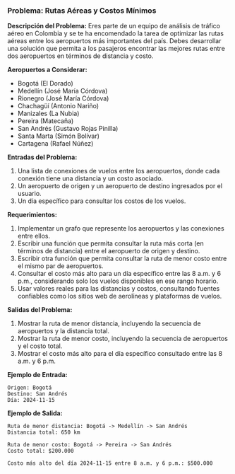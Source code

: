 ### Problema: Rutas Aéreas y Costos Mínimos

**Descripción del Problema:**
Eres parte de un equipo de análisis de tráfico aéreo en Colombia y se te ha encomendado la tarea de optimizar las rutas aéreas entre los aeropuertos más importantes del país. Debes desarrollar una solución que permita a los pasajeros encontrar las mejores rutas entre dos aeropuertos en términos de distancia y costo.

**Aeropuertos a Considerar:**
- Bogotá (El Dorado)
- Medellín (José María Córdova)
- Rionegro (José María Córdova)
- Chachagüí (Antonio Nariño)
- Manizales (La Nubia)
- Pereira (Matecaña)
- San Andrés (Gustavo Rojas Pinilla)
- Santa Marta (Simón Bolívar)
- Cartagena (Rafael Núñez)

**Entradas del Problema:**
1. Una lista de conexiones de vuelos entre los aeropuertos, donde cada conexión tiene una distancia y un costo asociado.
2. Un aeropuerto de origen y un aeropuerto de destino ingresados por el usuario.
3. Un día específico para consultar los costos de los vuelos.

**Requerimientos:**
1. Implementar un grafo que represente los aeropuertos y las conexiones entre ellos.
2. Escribir una función que permita consultar la ruta más corta (en términos de distancia) entre el aeropuerto de origen y destino.
3. Escribir otra función que permita consultar la ruta de menor costo entre el mismo par de aeropuertos.
4. Consultar el costo más alto para un día específico entre las 8 a.m. y 6 p.m., considerando solo los vuelos disponibles en ese rango horario.
5. Usar valores reales para las distancias y costos, consultando fuentes confiables como los sitios web de aerolíneas y plataformas de vuelos.

**Salidas del Problema:**
1. Mostrar la ruta de menor distancia, incluyendo la secuencia de aeropuertos y la distancia total.
2. Mostrar la ruta de menor costo, incluyendo la secuencia de aeropuertos y el costo total.
3. Mostrar el costo más alto para el día específico consultado entre las 8 a.m. y 6 p.m.

**Ejemplo de Entrada:**
```
Origen: Bogotá
Destino: San Andrés
Día: 2024-11-15
```

**Ejemplo de Salida:**
```
Ruta de menor distancia: Bogotá -> Medellín -> San Andrés
Distancia total: 650 km

Ruta de menor costo: Bogotá -> Pereira -> San Andrés
Costo total: $200.000

Costo más alto del día 2024-11-15 entre 8 a.m. y 6 p.m.: $500.000
